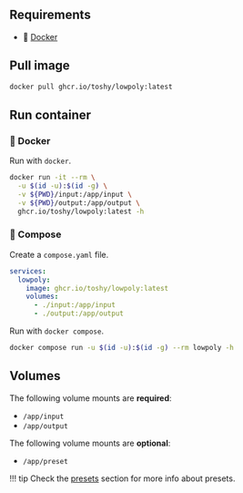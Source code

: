 ## Requirements

- 🐋 [Docker](https://docs.docker.com/get-docker/)

## Pull image

```sh
docker pull ghcr.io/toshy/lowpoly:latest
```

## Run container

### 🐋 Docker

Run with `docker`.

```sh
docker run -it --rm \
  -u $(id -u):$(id -g) \
  -v ${PWD}/input:/app/input \
  -v ${PWD}/output:/app/output \
  ghcr.io/toshy/lowpoly:latest -h
```

### 🐳 Compose

Create a `compose.yaml` file.

```yaml
services:
  lowpoly:
    image: ghcr.io/toshy/lowpoly:latest
    volumes:
      - ./input:/app/input
      - ./output:/app/output
```

Run with `docker compose`.

```sh
docker compose run -u $(id -u):$(id -g) --rm lowpoly -h
```

## Volumes

The following volume mounts are **required**: 

- `/app/input`
- `/app/output`

The following volume mounts are **optional**: 

- `/app/preset`

!!! tip
    Check the [presets](presets.md) section for more info about presets.
